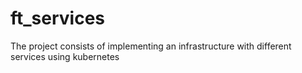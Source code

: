 # ft_services
The project consists of implementing an infrastructure with different services using kubernetes
